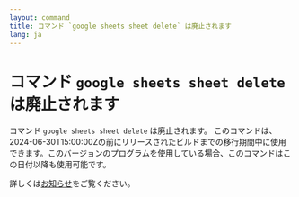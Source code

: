 ```yaml
---
layout: command
title: コマンド `google sheets sheet delete` は廃止されます
lang: ja
---
```


# コマンド `google sheets sheet delete` は廃止されます

コマンド `google sheets sheet delete` は廃止されます。
このコマンドは、2024-06-30T15:00:00Zの前にリリースされたビルドまでの移行期間中に使用できます。このバージョンのプログラムを使用している場合、このコマンドはこの日付以降も使用可能です。

詳しくは[お知らせ](https://github.com/watermint/toolbox/discussions/835)をご覧ください。


